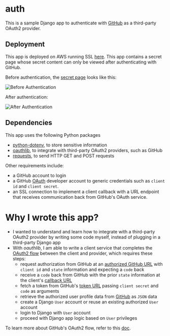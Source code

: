# auth
This is a sample Django app to authenticate with [GitHub](http://github.com) as a third-party OAuth2 provider.

## Deployment
This app is deployed on AWS running SSL [here](https://aws/djangodemo.com/auth). This app contains a secret page whose secret content can only be viewed after authenticating with GitHub.

Before authentication, the [secret page](https://aws.djangodemo.com/auth/page/) looks like this:

![Before Authentication](https://i.postimg.cc/T3Lx89gD/2021-04-21-14-13-13.jpg "Before Authentication")

After authentication:

![After Authentication](https://i.postimg.cc/GhSRSN8R/2021-04-21-14-12-03.jpg "After Authentication")

## Dependencies
This app uses the following Python packages
+ [python-dotenv](https://pypi.org/project/python-dotenv/), to store sensitive information
+ [oauthlib](https://github.com/oauthlib/oauthlib), to integrate with third-party OAuth2 providers, such as GitHub
+ [requests](https://github.com/psf/requests), to send HTTP GET and POST requests

Other requirements include:
+ a GitHub account to login
+ a GitHub [OAuth](https://github.com/settings/developers) developer account to generic credentials such as `client id` and `client secret`. 
+ an SSL connection to implement a client callback with a URL endpoint that receives communication back from GitHub's OAuth service.

# Why I wrote this app?
+ I wanted to understand and learn how to integrate with a third-party OAuth2 provider by writing some code myself, instead of plugging in a third-party Django app
+ With _oauthlib_, I am able to write a client service that completes the [OAuth2 flow](https://oauthlib.readthedocs.io/en/latest/oauth2/clients/webapplicationclient.html) between the client and provider, which requires these steps: 
  - request authorization from GitHub at an [authorized GitHub URL](https://github.com/login/oauth/authorize) with `client id` and `state` information and expecting a `code` back
  - receive a `code` back from GitHub with the prior `state` information at the client's [callback URL](http://example.com/callback)
  - fetch a token from GitHub's [token URL](https://github.com/login/oauth/access_token) passing `client secret` and `code` as arguments
  - retrieve the authorized user profile data from [GitHub](https://api.github.com/user) as `JSON` data
  - create a Django `User` account or reuse an existing authorized `User` account
  - login to Django with `User` account
  - proceed with Django app logic based on `User` privileges

To learn more about GitHub's OAuth2 flow, refer to this [doc](https://docs.github.com/en/developers/apps/authorizing-oauth-apps#web-application-flow).
